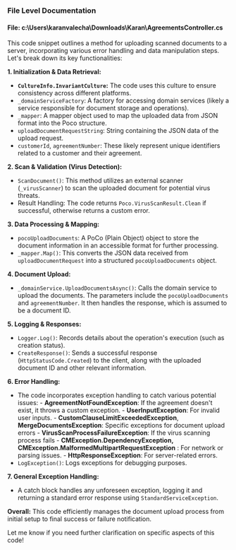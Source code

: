 ### File Level Documentation

#### File: c:\Users\karanvalecha\Downloads\Karan\AgreementsController.cs
This code snippet outlines a method for uploading scanned documents to a server, incorporating various error handling and data manipulation steps.
Let's break down its key functionalities:

**1. Initialization & Data Retrieval:** 
   - **`CultureInfo.InvariantCulture`:** The code uses this culture to ensure consistency across different platforms. 
   -  `_domainServiceFactory`: A factory for accessing domain services (likely a service responsible for document storage and operations). 
   - `_mapper`: A mapper object used to map the uploaded data from JSON format into the Poco structure.
   - `uploadDocumentRequestString`: String containing the JSON data of the upload request.
   - `customerId`, `agreementNumber`: These likely represent unique identifiers related to a customer and their agreement. 

**2. Scan & Validation (Virus Detection):**
   -  `ScanDocument()`: This method utilizes an external scanner (`_virusScanner`) to scan the uploaded document for potential virus threats.
   -  Result Handling: The code returns `Poco.VirusScanResult.Clean` if successful, otherwise returns a custom error.

**3. Data Processing & Mapping:** 
   -  `pocoUploadDocuments`:  A PoCo (Plain Object) object to store the document information in an accessible format for further processing.
   -  `_mapper.Map()`:  This converts the JSON data received from `uploadDocumentRequest` into a structured `pocoUploadDocuments` object.

**4. Document Upload:** 
   -   `_domainService.UploadDocumentsAsync()`: Calls the domain service to upload the documents. The parameters include the `pocoUploadDocuments` and `agreementNumber`. It then handles the response, which is assumed to be a document ID.
   
**5. Logging & Responses:**
   -  `Logger.Log()`: Records details about the operation's execution (such as creation status). 
   -  `CreateResponse()`: Sends a successful response (`HttpStatusCode.Created`) to the client, along with the uploaded document ID and other relevant information.
    
**6. Error Handling:**
   -   The code incorporates exception handling to catch various potential issues:
      - **AgreementNotFoundException**:  If the agreement doesn't exist, it throws a custom exception.
      - **UserInputException**: For invalid user inputs.
      - **CustomClauseLimitExceededException**, **MergeDocumentsException**:  Specific exceptions for document upload errors
      - **VirusScanProcessFailureException**: If the virus scanning process fails
      - **CMException.DependencyException, CMException.MalformedMultipartRequestException** : For network or parsing issues.
      - **HttpResponseException**:  For server-related errors.
   -  `LogException()`: Logs exceptions for debugging purposes.
    
**7. General Exception Handling:** 
   -   A catch block handles any unforeseen exception, logging it and returning a standard error response using `StandardServiceException`.



**Overall:** This code efficiently manages the document upload process from initial setup to final success or failure notification. 
    

Let me know if you need further clarification on specific aspects of this code! 
